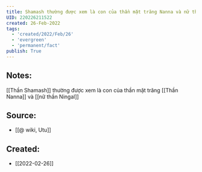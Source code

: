 ```yaml
---
title: Shamash thường được xem là con của thần mặt trăng Nanna và nữ thần Ningal
UID: 220226211522
created: 26-Feb-2022
tags:
  - 'created/2022/Feb/26'
  - 'evergreen'
  - 'permanent/fact'
publish: True
---
```

## Notes:
[[Thần Shamash]] thường được xem là con của thần mặt trăng [[Thần Nanna]] và [[nữ thần Ningal]]

## Source:
- [[@ wiki, Utu]]




## Created:
- [[2022-02-26]]
